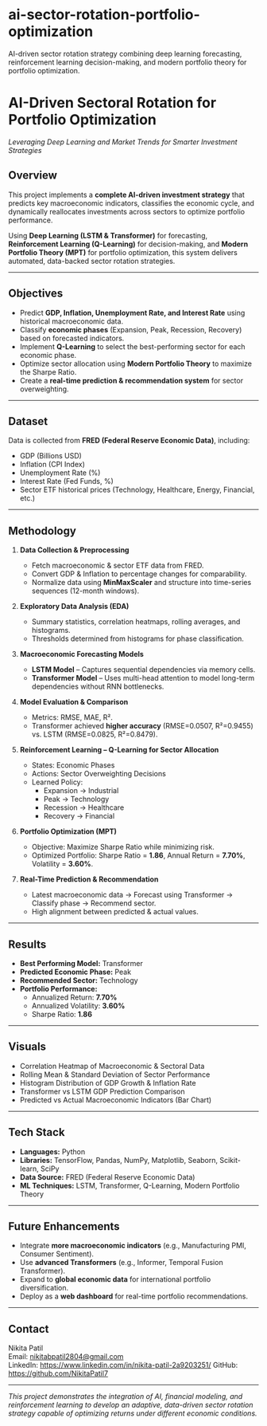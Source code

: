 # ai-sector-rotation-portfolio-optimization
AI-driven sector rotation strategy combining deep learning forecasting, reinforcement learning decision-making, and modern portfolio theory for portfolio optimization.


# AI-Driven Sectoral Rotation for Portfolio Optimization  
*Leveraging Deep Learning and Market Trends for Smarter Investment Strategies*  

## Overview  
This project implements a **complete AI-driven investment strategy** that predicts key macroeconomic indicators, classifies the economic cycle, and dynamically reallocates investments across sectors to optimize portfolio performance.  

Using **Deep Learning (LSTM & Transformer)** for forecasting, **Reinforcement Learning (Q-Learning)** for decision-making, and **Modern Portfolio Theory (MPT)** for portfolio optimization, this system delivers automated, data-backed sector rotation strategies.  

---

## Objectives  
- Predict **GDP, Inflation, Unemployment Rate, and Interest Rate** using historical macroeconomic data.  
- Classify **economic phases** (Expansion, Peak, Recession, Recovery) based on forecasted indicators.  
- Implement **Q-Learning** to select the best-performing sector for each economic phase.  
- Optimize sector allocation using **Modern Portfolio Theory** to maximize the Sharpe Ratio.  
- Create a **real-time prediction & recommendation system** for sector overweighting.  

---

## Dataset  
Data is collected from **FRED (Federal Reserve Economic Data)**, including:  
- GDP (Billions USD)  
- Inflation (CPI Index)  
- Unemployment Rate (%)  
- Interest Rate (Fed Funds, %)  
- Sector ETF historical prices (Technology, Healthcare, Energy, Financial, etc.)  

---

## Methodology  
1. **Data Collection & Preprocessing**  
   - Fetch macroeconomic & sector ETF data from FRED.  
   - Convert GDP & Inflation to percentage changes for comparability.  
   - Normalize data using **MinMaxScaler** and structure into time-series sequences (12-month windows).  

2. **Exploratory Data Analysis (EDA)**  
   - Summary statistics, correlation heatmaps, rolling averages, and histograms.  
   - Thresholds determined from histograms for phase classification.  

3. **Macroeconomic Forecasting Models**  
   - **LSTM Model** – Captures sequential dependencies via memory cells.  
   - **Transformer Model** – Uses multi-head attention to model long-term dependencies without RNN bottlenecks.  

4. **Model Evaluation & Comparison**  
   - Metrics: RMSE, MAE, R².  
   - Transformer achieved **higher accuracy** (RMSE=0.0507, R²=0.9455) vs. LSTM (RMSE=0.0825, R²=0.8479).  

5. **Reinforcement Learning – Q-Learning for Sector Allocation**  
   - States: Economic Phases  
   - Actions: Sector Overweighting Decisions  
   - Learned Policy:  
     - Expansion → Industrial  
     - Peak → Technology  
     - Recession → Healthcare  
     - Recovery → Financial  

6. **Portfolio Optimization (MPT)**  
   - Objective: Maximize Sharpe Ratio while minimizing risk.  
   - Optimized Portfolio: Sharpe Ratio = **1.86**, Annual Return = **7.70%**, Volatility = **3.60%**.  

7. **Real-Time Prediction & Recommendation**  
   - Latest macroeconomic data → Forecast using Transformer → Classify phase → Recommend sector.  
   - High alignment between predicted & actual values.  

---

## Results  
- **Best Performing Model:** Transformer  
- **Predicted Economic Phase:** Peak  
- **Recommended Sector:** Technology  
- **Portfolio Performance:**  
  - Annualized Return: **7.70%**  
  - Annualized Volatility: **3.60%**  
  - Sharpe Ratio: **1.86**  

---

## Visuals  
- Correlation Heatmap of Macroeconomic & Sectoral Data  
- Rolling Mean & Standard Deviation of Sector Performance  
- Histogram Distribution of GDP Growth & Inflation Rate  
- Transformer vs LSTM GDP Prediction Comparison  
- Predicted vs Actual Macroeconomic Indicators (Bar Chart)  

---

## Tech Stack  
- **Languages:** Python  
- **Libraries:** TensorFlow, Pandas, NumPy, Matplotlib, Seaborn, Scikit-learn, SciPy  
- **Data Source:** FRED (Federal Reserve Economic Data)  
- **ML Techniques:** LSTM, Transformer, Q-Learning, Modern Portfolio Theory  

---

## Future Enhancements  
- Integrate **more macroeconomic indicators** (e.g., Manufacturing PMI, Consumer Sentiment).  
- Use **advanced Transformers** (e.g., Informer, Temporal Fusion Transformer).  
- Expand to **global economic data** for international portfolio diversification.  
- Deploy as a **web dashboard** for real-time portfolio recommendations.  

---

## Contact  
Nikita Patil  
Email: nikitabpatil2804@gmail.com  
LinkedIn: https://www.linkedin.com/in/nikita-patil-2a9203251/
GitHub: https://github.com/NikitaPatil7

---

*This project demonstrates the integration of AI, financial modeling, and reinforcement learning to develop an adaptive, data-driven sector rotation strategy capable of optimizing returns under different economic conditions.*
